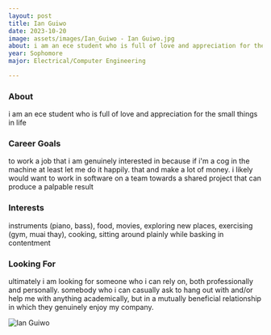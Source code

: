 ```yaml
---
layout: post
title: Ian Guiwo 
date: 2023-10-20
image: assets/images/Ian_Guiwo - Ian Guiwo.jpg
about: i am an ece student who is full of love and appreciation for the small things in life 
year: Sophomore
major: Electrical/Computer Engineering 

---
```


### About

i am an ece student who is full of love and appreciation for the small things in life 

### Career Goals

to work a job that i am genuinely interested in because if i'm a cog in the machine at least let me do it happily. that and make a lot of money. i likely would want to work in software on a team towards a shared project that can produce a palpable result 

### Interests

instruments (piano, bass), food, movies, exploring new places, exercising (gym, muai thay), cooking, sitting around plainly while basking in contentment

### Looking For

ultimately i am looking for someone who i can rely on, both professionally and personally. somebody who i can casually ask to hang out with and/or help me with anything academically, but in a mutually beneficial relationship in which they genuinely enjoy my company. 

<div class="text-center my-5">
    <img src="https://sase-drexel.github.io/mentorship-2023/assets/images/Ian_Guiwo - Ian Guiwo.jpg" alt="Ian Guiwo" class="rounded post-img" />
</div>
